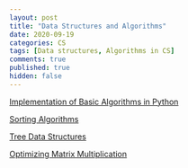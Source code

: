 ```yaml
---
layout: post
title: "Data Structures and Algorithms"
date: 2020-09-19
categories: CS
tags: [Data structures, Algorithms in CS]
comments: true
published: true
hidden: false
---
```


[Implementation of Basic Algorithms in Python](implementation-of-basic-algorithms_in_python)

[Sorting Algorithms](sorting-algorithms)

[Tree Data Structures](tree-data-structures)

[Optimizing Matrix Multiplication](optimizing-matrix-multiplication)

